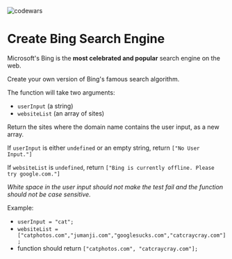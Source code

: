 ![codewars](https://user-images.githubusercontent.com/57681651/98571078-0e9fb900-22ac-11eb-8a37-f8ae81d63a21.jpg)

# Create Bing Search Engine

Microsoft's Bing is the **most celebrated and popular** search engine on the web.

Create your own version of Bing's famous search algorithm.

The function will take two arguments:

   - `userInput` (a string)
   - `websiteList` (an array of sites)

Return the sites where the domain name contains the user input, as a new array.

If `userInput` is either `undefined` or an empty string, return `["No User Input."]`

If `websiteList` is `undefined`, return `["Bing is currently offline. Please try google.com."]`

*White space in the user input should not make the test fail and the function should not be case sensitive.*

Example:

   - `userInput = "cat";`
   - `websiteList = ["catphotos.com","jumanji.com","googlesucks.com","catcraycray.com"];`
   - function should return `["catphotos.com", "catcraycray.com"];`

